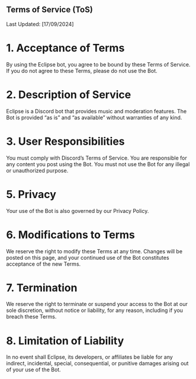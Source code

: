 ## Terms of Service (ToS)
Last Updated: [17/09/2024]

# 1. Acceptance of Terms
By using the Eclipse bot, you agree to be bound by these Terms of Service. If you do not agree to these Terms, please do not use the Bot.

# 2. Description of Service
Eclipse is a Discord bot that provides music and moderation features. The Bot is provided “as is” and “as available” without warranties of any kind.

# 3. User Responsibilities
You must comply with Discord’s Terms of Service.
You are responsible for any content you post using the Bot.
You must not use the Bot for any illegal or unauthorized purpose.

# 5. Privacy
Your use of the Bot is also governed by our Privacy Policy.

# 6. Modifications to Terms
We reserve the right to modify these Terms at any time. Changes will be posted on this page, and your continued use of the Bot constitutes acceptance of the new Terms.

# 7. Termination
We reserve the right to terminate or suspend your access to the Bot at our sole discretion, without notice or liability, for any reason, including if you breach these Terms.

# 8. Limitation of Liability
In no event shall Eclipse, its developers, or affiliates be liable for any indirect, incidental, special, consequential, or punitive damages arising out of your use of the Bot.
